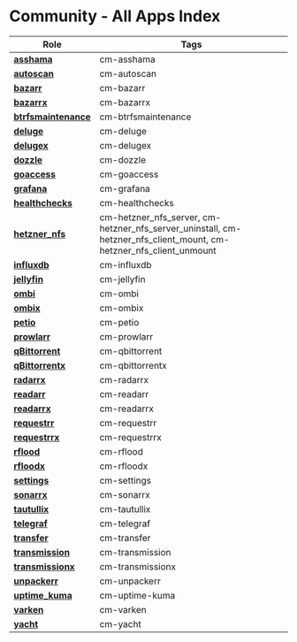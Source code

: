 # Community - All Apps Index

| Role                                                          | Tags                                 |
| ------------------------------------------------------------- | ------------------------------------ |
| **[asshama](../community/apps/asshama.md)**                   | cm-asshama                           |
| **[autoscan](../community/apps/autoscan.md)**                 | cm-autoscan                          |
| **[bazarr](../community/apps/bazarr.md)**                     | cm-bazarr                            |
| **[bazarrx](../community/apps/bazarrx.md)**                   | cm-bazarrx                           |
| **[btrfsmaintenance](../community/apps/btrfsmaintenance.md)** | cm-btrfsmaintenance                  |
| **[deluge](../community/apps/deluge.md)**                     | cm-deluge                            |
| **[delugex](../community/apps/delugex.md)**                   | cm-delugex                           |
| **[dozzle](../community/apps/dozzle.md)**                     | cm-dozzle                            |
| **[goaccess](../community/apps/goaccess.md)**                 | cm-goaccess                          |
| **[grafana](../community/apps/grafana.md)**                   | cm-grafana                           |
| **[healthchecks](../community/apps/healthchecks.md)**         | cm-healthchecks                      |
| **[hetzner_nfs](../community/apps/hetzner_nfs.md)**           | cm-hetzner_nfs_server, cm-hetzner_nfs_server_uninstall, cm-hetzner_nfs_client_mount, cm-hetzner_nfs_client_unmount        |
| **[influxdb](../community/apps/influxdb.md)**                 | cm-influxdb                          |
| **[jellyfin](../community/apps/jellyfin.md)**                 | cm-jellyfin                          |
| **[ombi](../community/apps/ombi.md)**                         | cm-ombi                              |
| **[ombix](../community/apps/ombix.md)**                       | cm-ombix                             |
| **[petio](../community/apps/petio.md)**                       | cm-petio                             |
| **[prowlarr](../community/apps/prowlarr.md)**                 | cm-prowlarr                          |
| **[qBittorrent](../community/apps/qbittorrent.md)**           | cm-qbittorrent                       |
| **[qBittorrentx](../community/apps/qbittorrentx.md)**         | cm-qbittorrentx                      |
| **[radarrx](../community/apps/radarrx.md)**                   | cm-radarrx                           |
| **[readarr](../community/apps/readarr.md)**                   | cm-readarr                           |
| **[readarrx](../community/apps/readarrx.md)**                 | cm-readarrx                          |
| **[requestrr](../community/apps/requestrr.md)**               | cm-requestrr                         |
| **[requestrrx](../community/apps/requestrrx.md)**             | cm-requestrrx                        |
| **[rflood](../community/apps/rflood.md)**                     | cm-rflood                            |
| **[rfloodx](../community/apps/rfloodx.md)**                   | cm-rfloodx                           |
| **[settings](../community/settings.md)**                      | cm-settings                          |
| **[sonarrx](../community/apps/sonarrx.md)**                   | cm-sonarrx                           |
| **[tautullix](../community/apps/tautullix.md)**               | cm-tautullix                         |
| **[telegraf](../community/apps/telegraf.md)**                 | cm-telegraf                          |
| **[transfer](../community/apps/transfer.md)**                 | cm-transfer                          |
| **[transmission](../community/apps/transmission.md)**         | cm-transmission                      |
| **[transmissionx](../community/apps/transmissionx.md)**       | cm-transmissionx                     |
| **[unpackerr](../community/apps/unpackerr.md)**               | cm-unpackerr                         |
| **[uptime_kuma](../community/apps/uptime_kuma.md)**           | cm-uptime-kuma                       |
| **[varken](../community/apps/varken.md)**                     | cm-varken                            |
| **[yacht](../community/apps/yacht.md)**                       | cm-yacht                             |
